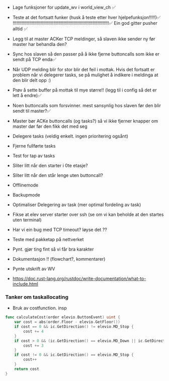 - Lage funksjoner for update_wv i world_view_ch ✅
- Teste at det fortsatt funker (husk å teste etter hver hjelpefunksjon!!!!!)✅
!!!!!!!!!!!!!!!!!!!!!!!!!!!!!!!!!!!!!!!!!!!!!!!!!!!!!!!!!!!!!!!!!!!!!!!!!!!!✅
Ein god gitter pusher alltid ✅

- Legg til at master ACKer TCP meldinger, så slaven ikke sender ny før master har behandla den?
- Sync hos slaven så den passer på å ikke fjerne buttoncalls som ikke er sendt på TCP enda✅

- Når UDP melding blir for stor blir det feil i mottak. Hvis det fortsatt er problem når vi delegerer tasks, se på mulighet å  indikere i meldinga at den blir delt opp :)
- Prøv å sette buffer på mottak til mye større!! (legg til i config så det er lett å endre)✅

- Noen buttoncalls som forsvinner. mest sansynlig hos slaven før den blir sendt til master?✅

- Master bør ACKe buttoncalls (og tasks?) så vi ikke fjerner knapper om master dør før den fikk det med seg

- Delegere tasks (veldig enkelt. ingen prioritering ogsånt)
- Fjerne fullførte tasks
- Test for tap av tasks

- Sliter litt når den starter i 0te etasje?
- Sliter litt når den står lenge uten buttoncall?


- Offlinemode
- Backupmode

- Optimaliser Delegering av task (mer optimal fordeling av task)

- Fikse at elev server starter over ssh (se om vi kan beholde at den startes uten terminal)
- Har vi ein bug med TCP timeout? løyse det ??
- Teste med pakketap på nettverket

- Pynt. gjør ting fint så vi får bra karakter
- Dokumentasjon !! (flowchart?, kommentarer)
- Pynte utskrift av WV


- https://doc.rust-lang.org/rustdoc/write-documentation/what-to-include.html

### Tanker om taskallocating

- Bruk av costfunction. 
insp 
```go
func calculateCost(order elevio.ButtonEvent) uint {
	var cost = abs(order.Floor - elevio.GetFloor())
	if cost == 0 && ic.GetDirection() != elevio.MD_Stop {
		cost += 4
	}
	if cost > 0 && (ic.GetDirection() == elevio.MD_Down || ic.GetDirection() == elevio.MD_Up) {
		cost += 3
	}
	if cost != 0 && ic.GetDirection() == elevio.MD_Stop {
		cost++
	}
	return cost
}
```
